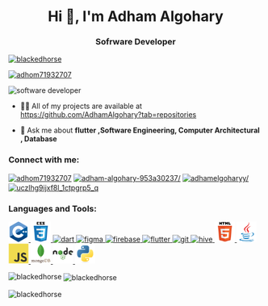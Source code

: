 <h1 align="center">Hi 👋, I'm Adham Algohary</h1>
<h3 align="center">Sofrware Developer </h3>

<!-- ![software developer](https://user-images.githubusercontent.com/103793555/222241318-9b60f2d5-e206-4287-8b43-92924475bc04.gif) -->



<p align="left"> <a href="https://github.com/ryo-ma/github-profile-trophy"><img src="https://github-profile-trophy.vercel.app/?username=blackedhorse" alt="blackedhorse" /></a> </p>
<p align="left"> <a href="https://twitter.com/adhom71932707" target="blank"><img src="https://img.shields.io/twitter/follow/adhom71932707?logo=twitter&style=for-the-badge" alt="adhom71932707" /></a> </p>

![software developer](https://user-images.githubusercontent.com/103793555/222241768-7f9c47be-67f0-46ff-b963-c749995c3dd7.gif)

- 👨‍💻 All of my projects are available at https://github.com/AdhamAlgohary?tab=repositories

- 💬 Ask me about **flutter ,Software Engineering, Computer Architectural , Database**



<h3 align="left">Connect with me:</h3>
<p align="left">
<a href="https://twitter.com/adhom71932707" target="blank"><img align="center" src="https://raw.githubusercontent.com/rahuldkjain/github-profile-readme-generator/master/src/images/icons/Social/twitter.svg" alt="adhom71932707" height="30" width="40" /></a>
<a href="https://linkedin.com/in/adham-algohary-953a30237/" target="blank"><img align="center" src="https://raw.githubusercontent.com/rahuldkjain/github-profile-readme-generator/master/src/images/icons/Social/linked-in-alt.svg" alt="adham-algohary-953a30237/" height="30" width="40" /></a>
<a href="https://fb.com/adhamelgoharyy/" target="blank"><img align="center" src="https://raw.githubusercontent.com/rahuldkjain/github-profile-readme-generator/master/src/images/icons/Social/facebook.svg" alt="adhamelgoharyy/" height="30" width="40" /></a>
<a href="https://www.youtube.com/c//channel/UCZLHg9IJxf8L_1ctpgrP5_Q" target="blank"><img align="center" src="https://raw.githubusercontent.com/rahuldkjain/github-profile-readme-generator/master/src/images/icons/Social/youtube.svg" alt="uczlhg9ijxf8l_1ctpgrp5_q" height="30" width="40" /></a>
</p>

<h3 align="left">Languages and Tools:</h3>
<p align="left"> <a href="https://www.w3schools.com/cpp/" target="_blank" rel="noreferrer"> <img src="https://raw.githubusercontent.com/devicons/devicon/master/icons/cplusplus/cplusplus-original.svg" alt="cplusplus" width="40" height="40"/> </a> <a href="https://www.w3schools.com/css/" target="_blank" rel="noreferrer"> <img src="https://raw.githubusercontent.com/devicons/devicon/master/icons/css3/css3-original-wordmark.svg" alt="css3" width="40" height="40"/> </a> <a href="https://dart.dev" target="_blank" rel="noreferrer"> <img src="https://www.vectorlogo.zone/logos/dartlang/dartlang-icon.svg" alt="dart" width="40" height="40"/> </a> <a href="https://www.figma.com/" target="_blank" rel="noreferrer"> <img src="https://www.vectorlogo.zone/logos/figma/figma-icon.svg" alt="figma" width="40" height="40"/> </a> <a href="https://firebase.google.com/" target="_blank" rel="noreferrer"> <img src="https://www.vectorlogo.zone/logos/firebase/firebase-icon.svg" alt="firebase" width="40" height="40"/> </a> <a href="https://flutter.dev" target="_blank" rel="noreferrer"> <img src="https://www.vectorlogo.zone/logos/flutterio/flutterio-icon.svg" alt="flutter" width="40" height="40"/> </a> <a href="https://git-scm.com/" target="_blank" rel="noreferrer"> <img src="https://www.vectorlogo.zone/logos/git-scm/git-scm-icon.svg" alt="git" width="40" height="40"/> </a> <a href="https://hive.apache.org/" target="_blank" rel="noreferrer"> <img src="https://www.vectorlogo.zone/logos/apache_hive/apache_hive-icon.svg" alt="hive" width="40" height="40"/> </a> <a href="https://www.w3.org/html/" target="_blank" rel="noreferrer"> <img src="https://raw.githubusercontent.com/devicons/devicon/master/icons/html5/html5-original-wordmark.svg" alt="html5" width="40" height="40"/> </a> <a href="https://www.java.com" target="_blank" rel="noreferrer"> <img src="https://raw.githubusercontent.com/devicons/devicon/master/icons/java/java-original.svg" alt="java" width="40" height="40"/> </a> <a href="https://developer.mozilla.org/en-US/docs/Web/JavaScript" target="_blank" rel="noreferrer"> <img src="https://raw.githubusercontent.com/devicons/devicon/master/icons/javascript/javascript-original.svg" alt="javascript" width="40" height="40"/> </a> <a href="https://www.mongodb.com/" target="_blank" rel="noreferrer"> <img src="https://raw.githubusercontent.com/devicons/devicon/master/icons/mongodb/mongodb-original-wordmark.svg" alt="mongodb" width="40" height="40"/> </a> <a href="https://nodejs.org" target="_blank" rel="noreferrer"> <img src="https://raw.githubusercontent.com/devicons/devicon/master/icons/nodejs/nodejs-original-wordmark.svg" alt="nodejs" width="40" height="40"/> </a> <a href="https://www.python.org" target="_blank" rel="noreferrer"> <img src="https://raw.githubusercontent.com/devicons/devicon/master/icons/python/python-original.svg" alt="python" width="40" height="40"/> </a> </p>

<p><img align="left" src="https://github-readme-stats.vercel.app/api/top-langs?username=blackedhorse&show_icons=true&locale=en&layout=compact" alt="blackedhorse" /></p>

<p>&nbsp;<img align="center" src="https://github-readme-stats.vercel.app/api?username=blackedhorse&show_icons=true&locale=en" alt="blackedhorse" /></p>

<p><img align="center" src="https://github-readme-streak-stats.herokuapp.com/?user=blackedhorse&" alt="blackedhorse" /></p>
